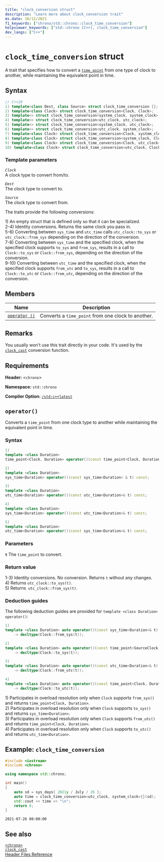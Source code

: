 ```yaml
---
title: "clock_conversion struct"
description: "Learn more about clock_conversion trait"
ms.date: 10/12/2021
f1_keywords: ["chrono/std::chrono::clock_time_conversion"]
helpviewer_keywords: ["std::chrono [C++], clock_time_conversion"]
dev_langs: ["C++"]
---
```


# `clock_time_conversion` struct

A trait that specifies how to convert a [`time_point`](time-point-class.md) from one type of clock to another, while maintaining the equivalent point in time.

## Syntax

```cpp
// C++20
1) template<class Dest, class Source> struct clock_time_conversion {};
2) template<class Clock> struct clock_time_conversion<Clock, Clock>;
3) template<> struct clock_time_conversion<system_clock, system_clock>;
4) template<> struct clock_time_conversion<utc_clock, utc_clock>;
5) template<> struct clock_time_conversion<system_clock, utc_clock>;
6) template<> struct clock_time_conversion<utc_clock, system_clock>;
7) template<class Clock> struct clock_time_conversion<Clock, system_clock>;
8) template<class Clock> struct clock_time_conversion<system_clock, Clock>;
9) template<class Clock> struct clock_time_conversion<Clock, utc_clock>;
10) template<class Clock> struct clock_time_conversion<utc_clock, Clock>;
```

### Template parameters

*`Clock`*\
A clock type to convert from/to.

*`Dest`*\
The clock type to convert to.

*`Source`*\
The clock type to convert from.

The traits provide the following conversions:

1\) An empty struct that is defined only so that it can be specialized.\
2-4\) Identity conversions. Returns the same clock you pass in.\
5-6\) Converting between `sys_time` and `utc_time` calls `utc_clock::to_sys` or `utc_clock::from_sys` depending on the direction of the conversion.\
7-8\) Converting between `sys_time` and the specified clock, when the specified clock supports `to_sys` and `from_sys`, results in a call to `Clock::to_sys` or `Clock::from_sys`, depending on the direction of the conversion.\
9-10\) Converting between `utc_time` and the specified clock, when the specified clock supports `from_utc` and `to_sys`, results in a call to `Clock::to_utc` or `Clock::from_utc`, depending on the direction of the conversion.

## Members

|Name|Description|
|----------|-----------------|
| [`operator ()`](#op_parens) | Converts a `time_point` from one clock to another. |

## Remarks

You usually won't use this trait directly in your code. It's used by the [`clock_cast`](chrono-functions.md#std-chrono-clock-cast) conversion function.

## Requirements

**Header:** \<`chrono`>

**Namespace:** `std::chrono`

**Compiler Option:** [`/std:c++latest`](../build/reference/std-specify-language-standard-version.md)

## <a name="op_parens"></a> `operator()`

Converts a `time_point` from one clock type to another while maintaining the equivalent point in time.

### Syntax

```cpp
1)
template <class Duration>
time_point<Clock, Duration> operator()(const time_point<Clock, Duration>& t) const;

2)
template <class Duration>
sys_time<Duration> operator()(const sys_time<Duration> & t) const;

3)
template <class Duration>
utc_time<Duration> operator()(const utc_time<Duration>& t) const;

4)
template <class Duration>
sys_time<Duration> operator()(const utc_time<Duration>& t) const;

5)
template <class Duration>
utc_time<Duration> operator()(const sys_time<Duration>& t) const;
```

### Parameters

**`t`**
The `time_point` to convert.

### Return value

1-3\) Identity conversions. No conversion. Returns `t` without any changes.\
4\) Returns `utc_clock::to_sys(t)`.\
5\) Returns` utc_clock::from_sys(t)`.

### Deduction guides

The following deduction guides are provided for `template <class Duration> operator()`:

```cpp
1)
template <class Duration> auto operator()(const sys_time<Duration>& t) const
    -> decltype(Clock::from_sys(t));

2)
template <class Duration> auto operator()(const time_point<SourceClock, Duration>& t) const
    -> decltype(Clock::to_sys(t));

3)
template <class Duration> auto operator()(const utc_time<Duration>& t) const
    -> decltype(Clock::from_utc(t));

4)
template <class Duration> auto operator()(const time_point<Clock, Duration>& t) const
    -> decltype(Clock::to_utc(t));
```

1\) Participates in overload resolution only when `Clock` supports `from_sys()` and returns `time_point<Clock, Duration>`.\
2\) Participates in overload resolution only when `Clock` supports `to_sys()` and returns `sys_time<Duration>`.\
3\) Participates in overload resolution only when `Clock` supports `from_utc()` and returns `time_point<Clock, Duration>`.\
4\) Participates in overload resolution only when `Clock` supports `to_utc()` and returns `utc_time<Duration>`.

## Example: `clock_time_conversion`

```cpp
#include <iostream>
#include <chrono>

using namespace std::chrono;

int main()
{
    auto sd = sys_days{ 2021y / July / 26 };
    auto time = clock_time_conversion<utc_clock, system_clock>{}(sd);
    std::cout << time << "\n";
    return 0;
}
```

```output
2021-07-26 00:00:00
```

## See also

[`<chrono>`](chrono.md)\
[`clock_cast`](chrono-functions.md#std-chrono-clock-cast)\
[Header Files Reference](cpp-standard-library-header-files.md)
